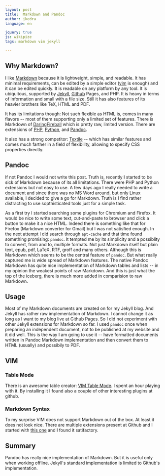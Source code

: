 ```yaml
---
layout: post
title:  Markdown and Pandoc
author: jkedra
language: en

jquery: true
js: wikipize
tags: markdown vim jekyll

---
```


## Why Markdown?
I like [Markdown](we:) because it is lightweight, simple, and readable. It has
minimal requirements, can be edited by a simple editor ([vim] is enough)
and it can be edited quickly. It is readable on any platform by any tool. It is
ubiquitous, supported by [Jekyll], [Github] Pages, and PHP. It is heavy in terms
of information and small with a file size. Still it has also features of its
heavier brothers like TeX, HTML and PDF.

It has its limitations though: Not such flexible as HTML is, comes in many
flavors -- most of them supporting only a limited set of features. There is
Markdown of [DaringFireball] which is pretty raw, limited version. There are
extensions of [PHP][phpE], [Python][PythonE], and [Pandoc][PandocE].

It also has a strong competitor: [Textile] -- which has similar features and comes
much farther in a field of flexibility, allowing to specify CSS properties
directly.

## Pandoc
If not Pandoc I would not write this post. Truth is, recently I started to be
sick of Markdown because of its all limitations. There were PHP and Python
extensions but not easy to use. A few days ago I really needed to write a
document and since there was no MS Word around, but only Linux available, I
decided to give a go for Markdown. Truth is I find rather distracting to use
sopthisticated tools just for a simple task.

As a first try I started searching some plugins for Chromium and Firefox. It
would be nice to write some text, cut-and-paste to browser and click a button to
make it a nice HTML. Indeed there is something like that for Firefox (Markdown
converter for Gmail) but I was not satisfied enough. In the next attempt I did
search through `apt-cache` and that time found something promising: `pandoc`. It
tempted me by its simplicity and a possiblity to convert, from and to, multiple
formats. Not just Markdown itself but plain text, epub, pdf, LaTeX, RTF, groff
and many others. Although this is Markdown which seems to be the central feature
of `pandoc`. But what really captured me is wide spread of Markdown features.
The native Pandoc Markdown has quite nice implementation of Markdown tables and
lists -- in my opinion the weakest points of raw Markdown. And this is just what
the top of the iceberg, there is much more added in comparision to raw Markdown.

## Usage
Most of my Markdown documents are created on for my Jekyll blog. And Jekyll has
rather raw implementation of Markdown. I cannot change it as long as I want to
my blog live at Github Pages. So I did not experiment with other Jekyll extensions
for Markdown so far. 
I used `pandoc` once when preparing an independent document, not to be published
at my website and it did well. This is the way I am going to use it -- have
formatted documents written in Pandoc Markdown implementation and then convert
them to HTML (usually) and possibily to PDF.

## VIM

### Table Mode
There is an awesome table creator: [VIM Table Mode][vimtable]. I spent an hour
playing with it. By installing it I found also a couple of other interesting
plugins at github.

### Markdown Syntax
To my surprise VIM does not support Markdown out of the box. At least it does
not look nice. There are multiple extensions present at Github and I started
with [this one][vimmd1] and I found it satifactory.

## Summary
Pandoc has really nice implementation of Markdown. But it is useful only when
working offline. Jekyll's standard implementation is limited to Github's
implementation.

[vim]: https://en.wikipedia.org/wiki/Vim_(text_editor)
[vimmd1]: https://github.com/plasticboy/vim-markdown
[vimtable]: https://github.com/dhruvasagar/vim-table-mode
[DaringFireball]: http://daringfireball.net/projects/markdown/
[Jekyll]: http://jekyllrb.com
[github]: http://github.com
[PythonE]: https://pythonhosted.org/Markdown/extensions/index.html
[PandocE]: http://pandoc.org/demo/example9/pandocs-markdown.html
[phpE]: https://michelf.ca/projects/php-markdown/extra
[Textile]: http://redcloth.org/textile

